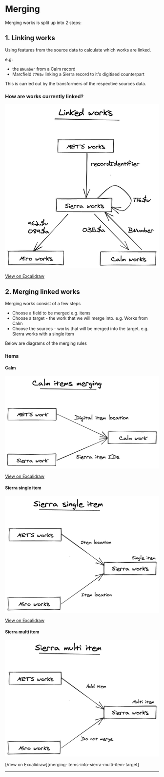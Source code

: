 # Merging

Merging works is split up into 2 steps:

## 1. Linking works

Using features from the source data to calculate which works are linked.

e.g:
* the `BNumber` from a Calm record
* Marcfield `776$w` linking a Sierra record to it's digitised counterpart

This is carried out by the transformers of the respective sources data.

### How are works currently linked?

![How works are currently linked](../.gitbook/assets/merger_linked_works.png)

[View on Excalidraw][linked-works-diagram]

## 2. Merging linked works

Merging works consist of a few steps

* Choose a field to be merged e.g. items
* Choose a target - the work that we will merge into.
  e.g. Works from Calm
* Choose the sources - works that will be merged into the target.
  e.g. Sierra works with a single item

Below are diagrams of the merging rules

### Items

#### Calm

![How we merge items into calm](../.gitbook/assets/merger_items_into_calm_target.png)

[View on Excalidraw][merging-items-into-calm-target]

#### Sierra single item

![How we merge items into sierra single item](../.gitbook/assets/merger_items_into_sierra_single_item_target.png)

[View on Excalidraw][merging-items-into-sierra-single-item-target]

#### Sierra multi item

![How we merge items into sierra multi item](../.gitbook/assets/merger_items_into_sierra_multi_item_target.png)

[View on Excalidraw][merging-items-into-sierra-multi-item-target]

---

[linked-works-diagram]:                         https://excalidraw.com/#json=6218082506768384,6y0SZ5U20AFChDSaScsxww "How we link works"
[merging-items-into-calm-target]:               https://excalidraw.com/#json=5992885962932224,PmNI_PpnKnm0slrY_MJ0jg "How we merge items into calm target"
[merging-items-into-sierra-single-item-target]: https://excalidraw.com/#json=4647141444157440,xNIaaYYJpX1p6HG6zSMDHQ "How we merge items into Sierra single item target"
[merging-items-into-multi-single-item-target]:  https://excalidraw.com/#json=4842487856234496,rOhr0AgAV_O0i6lwx0bWKQ "How we merge items into Sierra multi item target"
